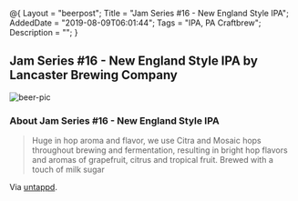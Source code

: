@{
 Layout = "beerpost";
 Title = "Jam Series #16 - New England Style IPA";
 AddedDate = "2019-08-09T06:01:44";
 Tags = "IPA, PA Craftbrew";
 Description = "";
 }
 

## Jam Series #16 - New England Style IPA by Lancaster Brewing Company

![beer-pic]

### About Jam Series #16 - New England Style IPA

> Huge in hop aroma and flavor, we use Citra and Mosaic hops throughout brewing and fermentation, resulting in bright hop flavors and aromas of grapefruit, citrus and tropical fruit. Brewed with a touch of milk sugar

Via [untappd][untappd-url].

[untappd-url]: <https://untappd.com//b/lancaster-brewing-company-jam-series-16-new-england-style-ipa/3234055>
[beer-pic]: https://jasonpowley.com/assets/img/2019-08-09-jam-series-16-new-england-style-ipa.jpeg "Jam Series #16 - New England Style IPA by Lancaster Brewing Company"
